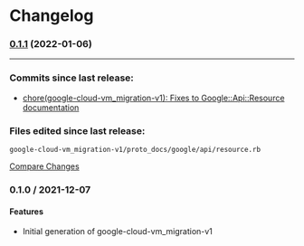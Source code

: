 # Changelog

### [0.1.1](https://github.com/googleapis/google-cloud-ruby/compare/google-cloud-vm_migration-v1/v0.1.0...google-cloud-vm_migration-v1/v0.1.1) (2022-01-06)
---
### Commits since last release:

* [chore(google-cloud-vm_migration-v1): Fixes to Google::Api::Resource documentation](https://github.com/googleapis/google-cloud-ruby/commit/bc94b3be772567f9b7fc9dddaf02a5e00b4dee75)

### Files edited since last release:

<pre><code>google-cloud-vm_migration-v1/proto_docs/google/api/resource.rb
</code></pre>
[Compare Changes](https://github.com/googleapis/google-cloud-ruby/compare/6399d3f66a61fc86ef0d91b6ca965db92974af66...HEAD)


### 0.1.0 / 2021-12-07

#### Features

* Initial generation of google-cloud-vm_migration-v1
